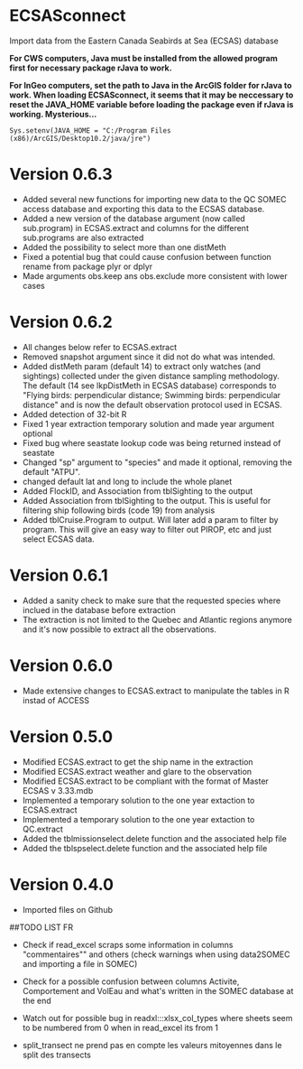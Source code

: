 ECSASconnect
=======
Import data from the Eastern Canada Seabirds at Sea (ECSAS) database

**For CWS computers, Java must be installed from the allowed program first for necessary package rJava to work.**

**For InGeo computers, set the path to Java in the ArcGIS folder for rJava to work. When loading ECSASconnect, it seems that it may be neccessary to reset the JAVA_HOME variable before loading the package even if rJava is working. Mysterious...**

`Sys.setenv(JAVA_HOME = "C:/Program Files (x86)/ArcGIS/Desktop10.2/java/jre")`

Version 0.6.3
=======
* Added several new functions for importing new data to the QC SOMEC access database and exporting this data to the ECSAS database. 
* Added a new version of the database argument (now called sub.program) in ECSAS.extract and columns for the different sub.programs are also extracted
* Added the possibility to select more than one distMeth
* Fixed a potential bug that could cause confusion between function rename from package plyr or dplyr
* Made arguments obs.keep ans obs.exclude more consistent with lower cases

Version 0.6.2
=======
* All changes below refer to ECSAS.extract
* Removed snapshot argument since it did not do what was intended.
* Added distMeth param (default 14) to extract only watches (and sightings) collected under the given distance sampling
 methodology. The default (14 see lkpDistMeth in ECSAS database) corresponds to "Flying birds: perpendicular distance;
 Swimming birds: perpendicular distance" and is now the default observation protocol used in ECSAS.
* Added detection of 32-bit R
* Fixed 1 year extraction temporary solution and made year argument optional
* Fixed bug where seastate lookup code was being returned instead of seastate
* Changed "sp" argument to "species" and made it optional, removing the default "ATPU".
* changed default lat and long to include the whole planet
* Added FlockID, and Association from tblSighting to the output
* Added Association from tblSighting to the output. This is useful for filtering ship following birds (code 19) from analysis
* Added tblCruise.Program to output. Will later add a param to filter by program. This will give an easy way to filter
 out PIROP, etc and just select ECSAS data.

Version 0.6.1
=======
* Added a sanity check to make sure that the requested species where inclued in the database before extraction
* The extraction is not limited to the Quebec and Atlantic regions anymore and it's now possible to extract all the observations. 

Version 0.6.0
=======
* Made extensive changes to ECSAS.extract to manipulate the tables in R instad of ACCESS

Version 0.5.0
=======
* Modified ECSAS.extract to get the ship name in the extraction
* Modified ECSAS.extract weather and glare to the observation
* Modified ECSAS.extract to be compliant with the format of Master ECSAS v 3.33.mdb
* Implemented a temporary solution to the one year extaction to ECSAS.extract
* Implemented a temporary solution to the one year extaction to QC.extract
* Added the tblmissionselect.delete function and the associated help file
* Added the tblspselect.delete function and the associated help file

Version 0.4.0
=======
* Imported files on Github


##TODO LIST FR

- Check if read_excel scraps some information in columns "commentaires"" and others (check warnings when using data2SOMEC and importing a file in SOMEC)

- Check for a possible confusion between columns Activite, Comportement and VolEau and what's written in the SOMEC database at the end

- Watch out for possible bug in readxl:::xlsx_col_types where sheets seem to be numbered from 0 when in read_excel its from 1

- split_transect ne prend pas en compte les valeurs mitoyennes dans le split des transects 


